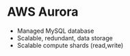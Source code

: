# AWS Aurora

- Managed MySQL database
- Scalable, redundant, data storage
- Scalable compute shards (read,write)
